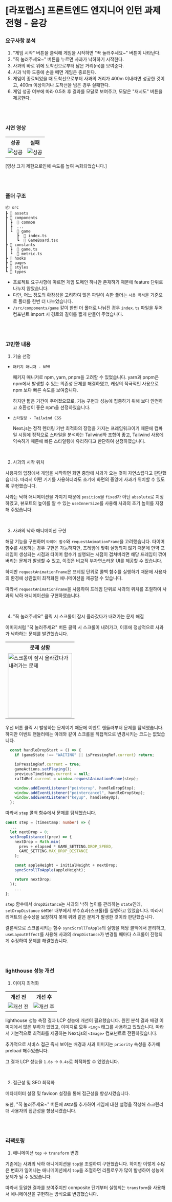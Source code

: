 # [라포랩스] 프론트엔드 엔지니어 인턴 과제 전형 - 윤강

### 요구사항 분석

1. "게임 시작" 버튼을 클릭해 게임을 시작하면 "꾹 눌러주세요~" 버튼이 나타난다.
2. "꾹 눌러주세요~" 버튼을 누르면 사과가 낙하하기 시작한다.
3. 사과의 바로 위에 도착선으로부터 남은 거리(m)를 보여준다.
4. 사과 낙하 도중에 손을 떼면 게임은 종료된다.
5. 게임이 종료되었을 때 도착선으로부터 사과의 거리가 400m 이내라면 성공한 것이고, 400m 이상이거나 도착선을 넘은 경우 실패한다.
6. 게임 성공 여부에 따라 0.5초 후 결과를 모달로 보여주고, 모달은 "재시도" 버튼을 제공한다.

<br /><br />

### 시연 영상

<table align="center">
  <tr>
    <th>성공</th>
    <th>실패</th>
  </tr>
  <tr>
    <td>
      <img src="https://github.com/user-attachments/assets/20e586e5-1812-476d-8ab8-b78154ebd6d9" alt="성공" />
    </td>
    <td>
      <img src="https://github.com/user-attachments/assets/8cc9972a-d11f-4222-9a3a-02fa7773fc60" alt="성공" />
    </td>
  </tr>
</table>

[영상 크기 제한으로인해 속도를 높여 녹화되었습니다.]

<br /><br />

### 폴더 구조

```
📦 src
┣ 📂 assets
┣ 📂 components
┃ ┣  📂 common
┃ ┣  ...
┃ ┗  📂 game
┃    ┣  📜 index.ts
┃    ┗  📜 GameBoard.tsx
┣ 📂 constants
┃ ┣  📜 game.ts
┃ ┗  📜 metric.ts
┣ 📂 hooks
┣ 📂 pages
┣ 📂 styles
┗ 📂 types
```
* 프로젝트 요구사항에 따르면 게임 도메인 하나만 존재하기 때문에 feature 단위로 나누지 않았습니다.
* 다만, 어느 정도의 확장성을 고려하여 많은 파일이 속한 폴더는 `사용 목적`을 기준으로 폴더를 한번 더 나누었습니다.
* `/src/components/game` 같이 한번 더 폴더로 나눠진 경우 `index.ts` 파일을 두어 컴포넌트 import 시 경로의 길이를 짧게 만들어 주었습니다.

<br /><br />

### 고민한 내용

1. 기술 선정

* `패키지 매니저 - NPM`

  패키지 매니저로 npm, yarn, pnpm을 고려할 수 있었습니다. yarn과 pnpm은 npm에서 발생할 수 있는 의존성 문제를 해결하였고, 캐싱의 적극적인 사용으로 npm 보다 빠른 속도를 보여줍니다.

  하지만 짧은 기간이 주어졌으므로, 기능 구현과 성능에 집중하기 위해 보다 안전하고 호환성이 좋은 npm을 선정하였습니다.

* `스타일링 - Tailwind CSS`

  Next.js는 정적 렌더링 기반 최적화의 장점을 가지는 프레임워크이기 때문에 컴파일 시점에 정적으로 스타일을 분석하는 Tailwind와 조합이 좋고, Tailwind 사용에 익숙하기 때문에 빠른 스타일링에 유리하다고 판단하여 선정하였습니다.

<br />

2. 사과의 시작 위치
   
사용자의 입장에서 게임을 시작하면 화면 중앙에 사과가 오는 것이 자연스럽다고 판단했습니다. 따라서 어떤 기기를 사용하더라도 초기에 화면의 중앙에 사과가 위치할 수 있도록 구현했습니다.

사과는 낙하 애니메이션을 가지기 때문에 `position`을 `fixed`가 아닌 `absolute`로 지정하였고, 뷰포트의 높이를 알 수 있는 `useInnerSize`를 사용해 사과의 초기 높이를 지정해 주었습니다.

<br />

3. 사과의 낙하 애니메이션 구현
   
해당 기능을 구현하며 `타이머 함수`와 `requestAnimationFrame`을 고려했습니다.
   타이머 함수를 사용하는 경우 구현은 가능하지만, 프레임에 맞춰 실행되지 않기 때문에 만약 프레임이 생성되는 시점과 타이머 함수가 실행되는 시점이 겹쳐버리면 해당 프레임이 깎여버리는 문제가 발생할 수 있고, 이것은 비교적 부자연스러운 UI를 제공할 수 있습니다.
   
하지만 `requestAnimationFrame`은 프레임 단위로 콜백 함수를 실행하기 때문에 사용자의 환경에 상관없이 최적화된 애니메이션을 제공할 수 있습니다.

따라서 `requestAnimationFrame`을 사용하여 프레임 단위로 사과의 위치를 조절하여 사과의 낙하 애니메이션을 구현하였습니다.

<br />

4. "꾹 눌러주세요" 클릭 시 스크롤이 잠시 올라갔다가 내려가는 문제 해결

이미지처럼 "꾹 눌러주세요" 버튼 클릭 시 스크롤이 내려가고, 이후에 정상적으로 사과가 낙하하는 문제를 발견했습니다.
   
<table align="center">
  <tr>
    <th>문제 상황</th>
  </tr>
  <tr>
    <td>
      <img width="200" src="https://github.com/user-attachments/assets/7d282a4c-b8fe-4e71-8503-335a2b69b77a" alt="스크롤이 잠시 올라갔다가 내려가는 문제" />
    </td>
  </tr>
</table>

우선 버튼 클릭 시 발생하는 문제이기 때문에 이벤트 핸들러부터 문제를 탐색했습니다. 하지만 이벤트 핸들러에는 아래와 같이 스크롤을 직접적으로 변경시키는 코드는 없었습니다.
  
```typescript
  const handleDropStart = () => {
    if (gameState !== "WAITING" || isPressingRef.current) return;

    isPressingRef.current = true;
    gameActions.setPlaying();
    previousTimeStamp.current = null;
    rafIdRef.current = window.requestAnimationFrame(step);

    window.addEventListener("pointerup", handleDropStop);
    window.addEventListener("pointercancel", handleDropStop);
    window.addEventListener("keyup", handleKeyUp);
  };
```

따라서 `step` 콜백 함수에서 문제를 탐색했습니다.

```typescript
const step = (timestamp: number) => {
  ...
  let nextDrop = 0;
  setDropDistance((prev) => {
    nextDrop = Math.min(
      prev + elapsed * GAME_SETTING.DROP_SPEED,
      GAME_SETTING.MAX_DROP_DISTANCE
    );

    const appleHeight = initialHeight + nextDrop;
    syncScrollToApple(appleHeight);

    return nextDrop;
  });
	...
};
```

`step` 함수에서 `dropDistance`는 사과의 낙하 높이를 관리하는 `state`인데, `setDropDistance` setter 내부에서 부수효과(스크롤)를 실행하고 있었습니다. 따라서 리액트의 순수성을 보장하지 못해 위와 같은 문제가 발생한 것이라 판단했습니다.

결론적으로 스크롤시키는 함수 `syncScrollToApple`의 실행을 해당 콜백에서 분리하고, `useLayoutEffect`를 사용해 사과의 `dropDistance`가 변경될 때마다 스크롤이 진행되게 수정하여 문제를 해결했습니다.

<br /><br />

### lighthouse 성능 개선

1. 이미지 최적화

<table align="center">
  <tr>
    <th>개선 전</th>
    <th>개선 후</th>
  </tr>
  <tr>
    <td>
      <img src="https://github.com/user-attachments/assets/52e38d88-49b4-49f8-9fb4-dcd17f5f87a3" alt="개선 전" />
    </td>
    <td>
      <img src="https://github.com/user-attachments/assets/095bce2e-df80-4af3-bbc6-3b79063853b2" alt="개선 후" />
    </td>
  </tr>
</table>

lighthouse 성능 측정 결과 LCP 성능에 개선이 필요했습니다. 원인 분석 결과 배경 이미지에서 많은 부하가 있었고, 이미지로 모두 `<img>` 태그를 사용하고 있었습니다. 따라서 기본적으로 최적화를 제공하는 Next.js의 `<Image>` 컴포넌트로 전환하였습니다.

추가적으로 서비스 접근 즉시 보이는 배경과 사과 이미지는 `priority` 속성을 추가해 preload 해주었습니다.

그 결과 LCP 성능을 `1.6s` -> `0.4s`로 최적화할 수 있었습니다.

<br />

2. 접근성 및 SEO 최적화

메타데이터 설정 및 favicon 설정을 통해 접근성을 향상시켰습니다.

또한, "꾹 눌러주세요~" 버튼에 `ARIA`를 추가하여 게임에 대한 설명을 작성해 스크린리더 사용자의 접근성을 향상시켰습니다.

<br /><br />

### 리팩토링

1. 애니메이션 `top` -> `transform` 변경

기존에는 사과의 낙하 애니메이션을 `top`을 조절하여 구현했습니다. 하지만 이렇게 수많은 변화가 일어나는 애니메이션에서 `top`을 조절하면 리플로우가 많이 발생하여 성능에 문제가 될 수 있었습니다.

따라서 동일한 결과를 보여주지만 composite 단계부터 실행되는 `transform`을 사용해서 애니메이션을 구현하는 방식으로 변경했습니다.
